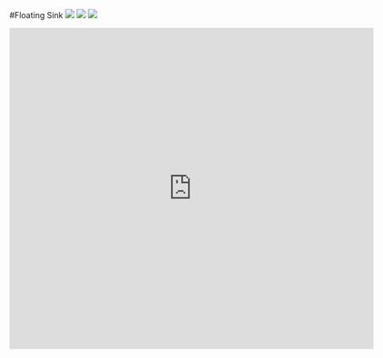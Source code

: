 #Floating Sink
![](https://dl.dropboxusercontent.com/s/9hauaitpdxhssnt/IMG_8958.jpg?dl=0)
![](https://dl.dropboxusercontent.com/s/agpf9ci1ool3zot/IMG_9865.JPG?dl=0)
![](https://dl.dropboxusercontent.com/s/76whf72j2aw33mz/architect.JPG?dl=0)
<iframe src="https://player.vimeo.com/video/527892239" width="640" height="564" frameborder="0" allow="autoplay; fullscreen" allowfullscreen></iframe>
